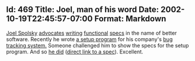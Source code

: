 Id: 469
Title: Joel, man of his word
Date: 2002-10-19T22:45:57-07:00
Format: Markdown
--------------
[Joel Spolsky][1] [advocates][2] [writing][3] [functional][4] [specs][5] in the name of better software. Recently he wrote [a setup program][6] for his company's [bug tracking system.][7] Someone challenged him to show the specs for the setup program. And so [he did][8] ([direct link to a spec][1]). Excellent.

   [1]: http://www.joelonsoftware.com/RandomStuff/FB30SetupSpec.htm

   [2]: http://www.joelonsoftware.com/articles/fog0000000036.html

   [3]: http://www.joelonsoftware.com/articles/fog0000000035.html

   [4]: http://www.joelonsoftware.com/articles/fog0000000034.html

   [5]: http://www.joelonsoftware.com/articles/fog0000000033.html

   [6]: http://www.joelonsoftware.com/news/20021002.html

   [7]: http://www.fogcreek.com/FogBUGZ/

   [8]: http://discuss.fogcreek.com/joelonsoftware/default.asp?cmd=show&ixPost=16917&ixReplies=9


